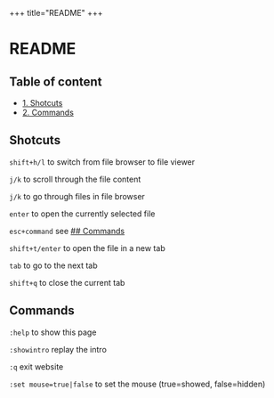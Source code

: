 +++
title="README"
+++

# README

## Table of content

* [1. Shotcuts](#shotcuts)
* [2. Commands](#commands)

## Shotcuts

`shift+h/l` to switch from file browser to file viewer 

`j/k` to scroll through the file content 

`j/k` to go through files in file browser 

`enter` to open the currently selected file 

`esc+command` see [## Commands](#Commands) 

`shift+t/enter` to open the file in a new tab 

`tab` to go to the next tab 

`shift+q` to close the current tab 

## Commands

`:help` to show this page

`:showintro` replay the intro 

`:q` exit website

`:set mouse=true|false` to set the mouse (true=showed, false=hidden)
